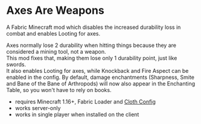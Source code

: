 # Axes Are Weapons

A Fabric Minecraft mod which disables the increased durability loss in combat and enables Looting for axes.

Axes normally lose 2 durability when hitting things because they are considered a mining tool, not a weapon.  
This mod fixes that, making them lose only 1 durability point, just like swords.  
It also enables Looting for axes, while Knockback and Fire Aspect can be enabled in the config.
By default, damage enchantments (Sharpness, Smite and Bane of the Bane of Arthropods) will now also appear in the Enchanting Table, so you won't have to rely on books.

- requires Minecraft 1.16+, Fabric Loader and [Cloth Config](https://www.curseforge.com/minecraft/mc-mods/cloth-config)
- works server-only
- works in single player when installed on the client